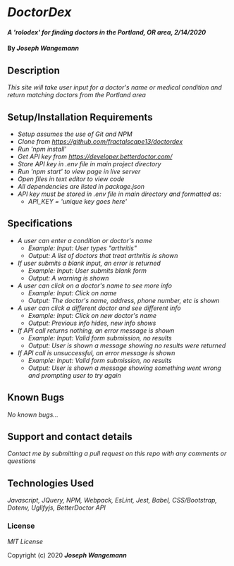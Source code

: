 # _DoctorDex_

#### _A 'rolodex' for finding doctors in the Portland, OR area, 2/14/2020_

#### By _**Joseph Wangemann**_

## Description

_This site will take user input for a doctor's name or medical condition and return matching doctors from the Portland area_

## Setup/Installation Requirements

* _Setup assumes the use of Git and NPM_
* _Clone from https://github.com/fractalscape13/doctordex_
* _Run 'npm install'_
* _Get API key from https://developer.betterdoctor.com/_
* _Store API key in .env file in main project directory_
* _Run 'npm start' to view page in live server_
* _Open files in text editor to view code_
* _All dependencies are listed in package.json_
* _API key must be stored in .env file in main directory and formatted as:_
    * _API_KEY = 'unique key goes here'_

## Specifications

* _A user can enter a condition or doctor's name_
    * _Example: Input: User types "arthritis"_
    * _Output: A list of doctors that treat arthritis is shown_
* _If user submits a blank input, an error is returned_
    * _Example: Input: User submits blank form_
    * _Output: A warning is shown_
* _A user can click on a doctor's name to see more info_
    * _Example: Input: Click on name_
    * _Output: The doctor's name, address, phone number, etc is shown_
* _A user can click a different doctor and see different info_
    * _Example: Input: Click on new doctor's name_
    * _Output: Previous info hides, new info shows_
* _If API call returns nothing, an error message is shown_
    * _Example: Input: Valid form submission, no results_
    * _Output: User is shown a message showing no results were returned_
* _If API call is unsuccessful, an error message is shown_
    * _Example: Input: Valid form submission, no results_
    * _Output: User is shown a message showing something went wrong and prompting user to try again_


## Known Bugs

_No known bugs..._

## Support and contact details

_Contact me by submitting a pull request on this repo with any comments or questions_

## Technologies Used

_Javascript, JQuery, NPM, Webpack, EsLint, Jest, Babel, CSS/Bootstrap, Dotenv, Uglifyjs, BetterDoctor API_

### License

*MIT License*

Copyright (c) 2020 **_Joseph Wangemann_**
